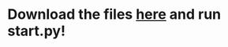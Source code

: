 # Download the files [here](https://github.com/Lem0naise/wordle/archive/refs/heads/main.zip) and run start.py!
